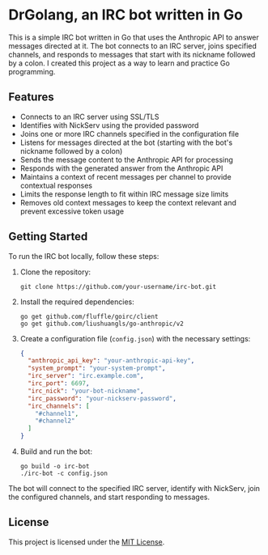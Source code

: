 # DrGolang, an IRC bot written in Go

This is a simple IRC bot written in Go that uses the Anthropic API to answer messages directed at it. 
The bot connects to an IRC server, joins specified channels, and responds to messages that start with 
its nickname followed by a colon. I created this project as a way to learn and practice Go programming.

## Features

- Connects to an IRC server using SSL/TLS
- Identifies with NickServ using the provided password
- Joins one or more IRC channels specified in the configuration file
- Listens for messages directed at the bot (starting with the bot's nickname followed by a colon)
- Sends the message content to the Anthropic API for processing
- Responds with the generated answer from the Anthropic API
- Maintains a context of recent messages per channel to provide contextual responses
- Limits the response length to fit within IRC message size limits
- Removes old context messages to keep the context relevant and prevent excessive token usage

## Getting Started

To run the IRC bot locally, follow these steps:

1. Clone the repository:

   ```
   git clone https://github.com/your-username/irc-bot.git
   ```

2. Install the required dependencies:

   ```
   go get github.com/fluffle/goirc/client
   go get github.com/liushuangls/go-anthropic/v2
   ```

3. Create a configuration file (`config.json`) with the necessary settings:

   ```json
   {
     "anthropic_api_key": "your-anthropic-api-key",
     "system_prompt": "your-system-prompt",
     "irc_server": "irc.example.com",
     "irc_port": 6697,
     "irc_nick": "your-bot-nickname",
     "irc_password": "your-nickserv-password",
     "irc_channels": [
       "#channel1",
       "#channel2"
     ]
   }
   ```

4. Build and run the bot:

   ```
   go build -o irc-bot
   ./irc-bot -c config.json
   ```

The bot will connect to the specified IRC server, identify with NickServ, join the configured channels, and start responding to messages.

## License

This project is licensed under the [MIT License](LICENSE).

